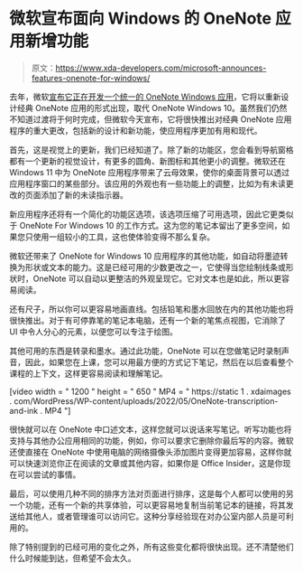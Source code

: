 # 微软宣布面向 Windows 的 OneNote 应用新增功能

> 原文：<https://www.xda-developers.com/microsoft-announces-features-onenote-for-windows/>

去年，微软[宣布它正在开发一个统一的 OneNote Windows 应用](https://www.xda-developers.com/microsoft-killing-onenote-uwp-app/)，它将以重新设计经典 OneNote 应用的形式出现，取代 OneNote Windows 10。虽然我们仍然不知道过渡将于何时完成，但微软今天宣布，它将很快推出对经典 OneNote 应用程序的重大更改，包括新的设计和新功能，使应用程序更加有用和现代。

首先，这是视觉上的更新，我们已经知道了。除了新的功能区，您会看到导航窗格都有一个更新的视觉设计，有更多的圆角、新图标和其他更小的调整。微软还在 Windows 11 中为 OneNote 应用程序带来了云母效果，使你的桌面背景可以透过应用程序窗口的某些部分。该应用的外观也有一些功能上的调整，比如为有未读更改的页面添加了新的未读指示器。

新应用程序还将有一个简化的功能区选项，该选项压缩了可用选项，因此它更类似于 OneNote For Windows 10 的工作方式。这为您的笔记本留出了更多空间，如果您只使用一组较小的工具，这也使体验变得不那么复杂。

微软还带来了 OneNote for Windows 10 应用程序的其他功能，如自动将墨迹转换为形状或文本的能力。这是已经可用的少数更改之一，它使得当您绘制线条或形状时，OneNote 可以自动以更整洁的外观呈现它。它对文本也是如此，所以更容易阅读。

还有尺子，所以你可以更容易地画直线。包括铅笔和墨水回放在内的其他功能也将很快推出。对于有可停靠笔的笔记本电脑，还有一个新的笔焦点视图，它消除了 UI 中令人分心的元素，以便您可以专注于绘图。

其他可用的东西是转录和墨水。通过此功能，OneNote 可以在您做笔记时录制声音，因此，如果您在上课，您可以用最方便的方式记下笔记，然后在以后查看整个课程的上下文，这样更容易阅读和理解笔记。

[video width = " 1200 " height = " 650 " MP4 = " https://static 1 . xdaimages . com/WordPress/WP-content/uploads/2022/05/OneNote-transcription-and-ink . MP4 "]

很快就可以在 OneNote 中口述文本，这样您就可以说话来写笔记。听写功能也将支持与其他办公应用相同的功能，例如，你可以要求它删除你最后写的内容。微软还使直接在 OneNote 中使用电脑的网络摄像头添加图片变得更加容易，这样你就可以快速浏览你正在阅读的文章或其他内容，如果你是 Office Insider，这是你现在可以尝试的事情。

最后，可以使用几种不同的排序方法对页面进行排序，这是每个人都可以使用的另一个功能，还有一个新的共享体验，可以更容易地复制当前笔记本的链接，将其发送给其他人，或者管理谁可以访问它。这种分享经验现在对办公室内部人员是可利用的。

除了特别提到的已经可用的变化之外，所有这些变化都将很快出现。还不清楚他们什么时候能到达，但希望不会太久。